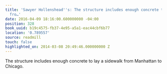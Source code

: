 ```yaml
---
title: 'Sawyer Hollenshead''s: The structure includes enough concrete to lay a sidewalk
  fro…'
date: 2016-04-09 18:16:00.600000000 -04:00
position: 328
book_uuid: b19c4575-fb37-4e95-a5a1-eac44cbf6b77
location: '0.789557'
source: readmill
touch: false
highlighted_on: 2014-03-08 20:49:46.000000000 Z
---
```


The structure includes enough concrete to lay a sidewalk from Manhattan to Chicago.